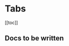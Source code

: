 # Tabs

<ComponentSidebar>

[[toc]]

</ComponentSidebar>

## Docs to be written

<ComponentReference :data="data" />

<script setup lang="ts">
import {data} from '../../data/components/tabs.data'
import ComponentReference from '../../components/ComponentReference.vue'
import ComponentSidebar from '../../components/ComponentSidebar.vue'
</script>
